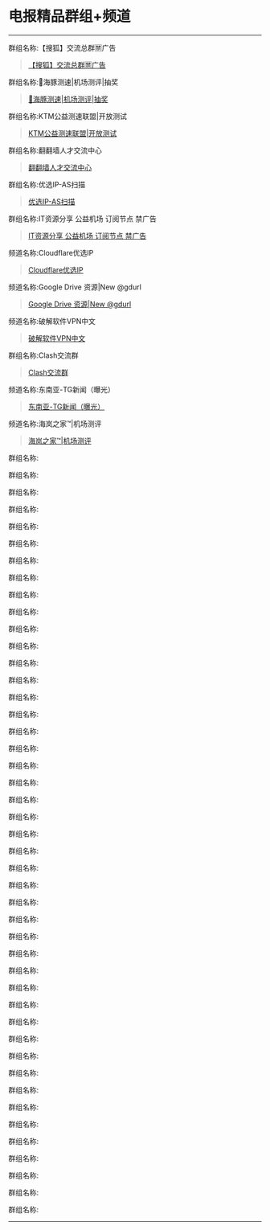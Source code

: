 # 电报精品群组+频道

----------------------------

群组名称:【搜狐】交流总群🈲广告

> [【搜狐】交流总群🈲广告](https://t.me/line "【搜狐】交流总群🈲广告")

群组名称:🐬海豚测速|机场测评|抽奖

> [🐬海豚测速|机场测评|抽奖](https://t.me/haitunspeed "🐬海豚测速|机场测评|抽奖")

群组名称:KTM公益测速联盟|开放测试

> [KTM公益测速联盟|开放测试](https://t.me/ktmspeed "KTM公益测速联盟|开放测试")

群组名称:翻翻墙人才交流中心

> [翻翻墙人才交流中心](https://t.me/FFQGroup "翻翻墙人才交流中心")

群组名称:优选IP-AS扫描

> [优选IP-AS扫描](https://t.me/bestip_one "优选IP-AS扫描")

群组名称:IT资源分享 公益机场 订阅节点 禁广告

> [IT资源分享 公益机场 订阅节点 禁广告](https://t.me/go2sharing "IT资源分享 公益机场 订阅节点 禁广告")

频道名称:Cloudflare优选IP

> [Cloudflare优选IP](https://t.me/cloudflareorg "Cloudflare优选IP")

频道名称:Google Drive 资源|New @gdurl

> [Google Drive 资源|New @gdurl](https://t.me/gdsharing "Google Drive 资源|New @gdurl")

频道名称:破解软件VPN中文

> [破解软件VPN中文](https://t.me/fun_apk "破解软件VPN中文")

群组名称:Clash交流群

> [Clash交流群](https://t.me/clashclient "Clash交流群")

频道名称:东南亚-TG新闻（曝光）

> [东南亚-TG新闻（曝光）](https://t.me/TGshibao "东南亚-TG新闻（曝光）")

频道名称:海岚之家™|机场测评

> [海岚之家™|机场测评](https://t.me/ZCL_Public "海岚之家™|机场测评")

群组名称:

> []( "")

群组名称:

> []( "")

群组名称:

> []( "")

群组名称:

> []( "")

群组名称:

> []( "")

群组名称:

> []( "")

群组名称:

> []( "")

群组名称:

> []( "")

群组名称:

> []( "")

群组名称:

> []( "")

群组名称:

> []( "")

群组名称:

> []( "")

群组名称:

> []( "")

群组名称:

> []( "")

群组名称:

> []( "")

群组名称:

> []( "")

群组名称:

> []( "")

群组名称:

> []( "")

群组名称:

> []( "")

群组名称:

> []( "")

群组名称:

> []( "")

群组名称:

> []( "")

群组名称:

> []( "")

群组名称:

> []( "")

群组名称:

> []( "")

群组名称:

> []( "")

群组名称:

> []( "")

群组名称:

> []( "")

群组名称:

> []( "")

群组名称:

> []( "")

群组名称:

> []( "")

群组名称:

> []( "")

群组名称:

> []( "")

群组名称:

> []( "")

群组名称:

> []( "")

群组名称:

> []( "")

群组名称:

> []( "")

群组名称:

> []( "")

群组名称:

> []( "")

群组名称:

> []( "")

群组名称:

> []( "")

群组名称:

> []( "")

群组名称:

> []( "")

群组名称:

> []( "")

群组名称:

> []( "")


----------------------------